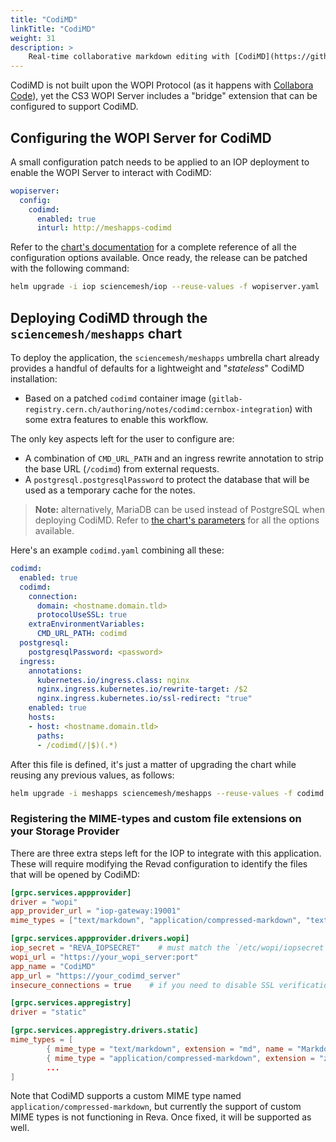 ```yaml
---
title: "CodiMD"
linkTitle: "CodiMD"
weight: 31
description: >
    Real-time collaborative markdown editing with [CodiMD](https://github.com/hackmdio/codimd)
---
```


CodiMD is not built upon the WOPI Protocol (as it happens with [Collabora Code](../../iop/deployment/wopiserver)), yet the CS3 WOPI Server includes a "bridge" extension that can be configured to support CodiMD.

## Configuring the WOPI Server for CodiMD

A small configuration patch needs to be applied to an IOP deployment to enable the WOPI Server to interact with CodiMD:

```yaml
wopiserver:
  config:
    codimd:
      enabled: true
      inturl: http://meshapps-codimd
```

Refer to the [chart's documentation](https://artifacthub.io/packages/helm/cs3org/wopiserver) for a complete reference of all the configuration options available. Once ready, the release can be patched with the following command:

```bash
helm upgrade -i iop sciencemesh/iop --reuse-values -f wopiserver.yaml
```

## Deploying CodiMD through the `sciencemesh/meshapps` chart

To deploy the application, the `sciencemesh/meshapps` umbrella chart already provides a handful of defaults for a lightweight and "_stateless_" CodiMD installation:

- Based on a patched `codimd` container image (`gitlab-registry.cern.ch/authoring/notes/codimd:cernbox-integration`) with some extra features to enable this workflow.

The only key aspects left for the user to configure are:

- A combination of `CMD_URL_PATH` and an ingress rewrite annotation to strip the base URL (`/codimd`) from external requests.
- A `postgresql.postgresqlPassword` to protect the database that will be used as a temporary cache for the notes.

> **Note:** alternatively, MariaDB can be used instead of PostgreSQL when deploying CodiMD. Refer to [the chart's parameters](https://artifacthub.io/packages/helm/codimd/codimd#deploy-an-internal-database-parameters) for all the options available.

Here's an example `codimd.yaml` combining all these:

```yaml
codimd:
  enabled: true
  codimd:
    connection:
      domain: <hostname.domain.tld>
      protocolUseSSL: true
    extraEnvironmentVariables:
      CMD_URL_PATH: codimd
  postgresql:
    postgresqlPassword: <password>
  ingress:
    annotations:
      kubernetes.io/ingress.class: nginx
      nginx.ingress.kubernetes.io/rewrite-target: /$2
      nginx.ingress.kubernetes.io/ssl-redirect: "true"
    enabled: true
    hosts:
    - host: <hostname.domain.tld>
      paths:
      - /codimd(/|$)(.*)
```

After this file is defined, it's just a matter of upgrading the chart while reusing any previous values, as follows:

```bash
helm upgrade -i meshapps sciencemesh/meshapps --reuse-values -f codimd.yaml
```

### Registering the MIME-types and custom file extensions on your Storage Provider

There are three extra steps left for the IOP to integrate with this application. These will require modifying the Revad configuration to identify the files that will be opened by CodiMD:

```toml
[grpc.services.appprovider]
driver = "wopi"
app_provider_url = "iop-gateway:19001"
mime_types = ["text/markdown", "application/compressed-markdown", "text/plain", "text/html"]

[grpc.services.appprovider.drivers.wopi]
iop_secret = "REVA_IOPSECRET"    # must match the `/etc/wopi/iopsecret` deployed in the wopiserver image
wopi_url = "https://your_wopi_server:port"
app_name = "CodiMD"
app_url = "https://your_codimd_server"
insecure_connections = true    # if you need to disable SSL verification

[grpc.services.appregistry]
driver = "static"

[grpc.services.appregistry.drivers.static]
mime_types = [
        { mime_type = "text/markdown", extension = "md", name = "Markdown file", description = "Markdown text", default_app = "CodiMD", allow_creation = true }
        { mime_type = "application/compressed-markdown", extension = "zmd", name = "CodiMD file", description = "Compressed Markdown with images", default_app = "CodiMD", allow_creation = true }
        ...
]
```

Note that CodiMD supports a custom MIME type named `application/compressed-markdown`, but currently the support of custom MIME types is not functioning in Reva. Once fixed, it will be supported as well.

